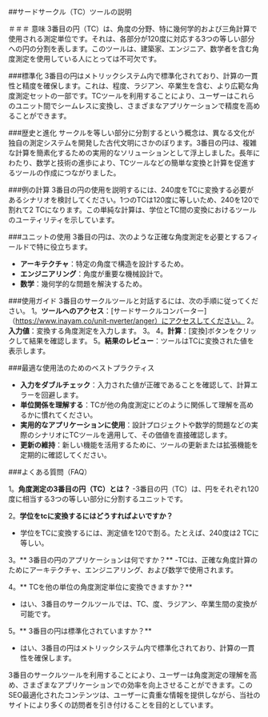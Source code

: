 ##サードサークル（TC）ツールの説明

＃＃＃ 意味
3番目の円（TC）は、角度の分野、特に幾何学的および三角計算で使用される測定単位です。それは、各部分が120度に対応する3つの等しい部分への円の分割を表します。このツールは、建築家、エンジニア、数学者を含む角度測定を使用している人にとっては不可欠です。

###標準化
3番目の円はメトリックシステム内で標準化されており、計算の一貫性と精度を確保します。これは、程度、ラジアン、卒業生を含む、より広範な角度測定セットの一部です。TCツールを利用することにより、ユーザーはこれらのユニット間でシームレスに変換し、さまざまなアプリケーションで精度を高めることができます。

###歴史と進化
サークルを等しい部分に分割するという概念は、異なる文化が独自の測定システムを開発した古代文明にさかのぼります。3番目の円は、複雑な計算を簡素化するための実用的なソリューションとして浮上しました。長年にわたり、数学と技術の進歩により、TCツールなどの簡単な変換と計算を促進するツールの作成につながりました。

###例の計算
3番目の円の使用を説明するには、240度をTCに変換する必要があるシナリオを検討してください。1つのTCは120度に等しいため、240を120で割れて2 TCになります。この単純な計算は、学位とTC間の変換におけるツールのユーティリティを示しています。

###ユニットの使用
3番目の円は、次のような正確な角度測定を必要とするフィールドで特に役立ちます。
-  **アーキテクチャ**：特定の角度で構造を設計するため。
-  **エンジニアリング**：角度が重要な機械設計で。
-  **数学**：幾何学的な問題を解決するため。

###使用ガイド
3番目のサークルツールと対話するには、次の手順に従ってください。
1。**ツールへのアクセス**：[サードサークルコンバーター]（https://www.inayam.co/unit-nverter/anger）にアクセスしてください。
2。**入力値**：変換する角度測定を入力します。
3。
4。**計算**：[変換]ボタンをクリックして結果を確認します。
5。**結果のレビュー**：ツールはTCに変換された値を表示します。

###最適な使用法のためのベストプラクティス
-  **入力をダブルチェック**：入力された値が正確であることを確認して、計算エラーを回避します。
-  **単位関係を理解する**：TCが他の角度測定にどのように関係して理解を高めるかに慣れてください。
-  **実用的なアプリケーションに使用**：設計プロジェクトや数学的問題などの実際のシナリオにTCツールを適用して、その価値を直接確認します。
-  **更新の維持**：新しい機能を活用するために、ツールの更新または拡張機能を定期的に確認してください。

###よくある質問（FAQ）

1。**角度測定の3番目の円（TC）とは？**
-3番目の円（TC）は、円をそれぞれ120度に相当する3つの等しい部分に分割するユニットです。

2。**学位をtcに変換するにはどうすればよいですか？**
- 学位をTCに変換するには、測定値を120で割る。たとえば、240度は2 TCに等しい。

3。** 3番目の円のアプリケーションは何ですか？**
-TCは、正確な角度計算のためにアーキテクチャ、エンジニアリング、および数学で使用されます。

4。** TCを他の単位の角度測定単位に変換できますか？**
- はい、3番目のサークルツールでは、TC、度、ラジアン、卒業生間の変換が可能です。

5。** 3番目の円は標準化されていますか？**
- はい、3番目の円はメトリックシステム内で標準化されており、計算の一貫性を確保します。

3番目のサークルツールを利用することにより、ユーザーは角度測定の理解を高め、さまざまなアプリケーションでの効率を向上させることができます。このSEO最適化されたコンテンツは、ユーザーに貴重な情報を提供しながら、当社のサイトにより多くの訪問者を引き付けることを目的としています。